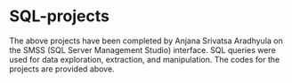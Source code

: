 # SQL-projects

The above projects have been completed by Anjana Srivatsa Aradhyula on the SMSS (SQL Server Management Studio) interface. SQL queries were used for data exploration, extraction, and manipulation. The codes for the projects are provided above.
